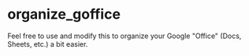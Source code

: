# organize_goffice
Feel free to use and modify this to organize your Google "Office" (Docs, Sheets, etc.) a bit easier.
